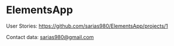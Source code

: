 # ElementsApp

User Stories:
https://github.com/sarias980/ElementsApp/projects/1


Contact data:
sarias980@gmail.com
